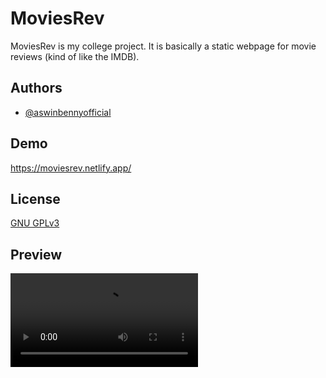 
# MoviesRev

MoviesRev is my college project. It is basically a static webpage for movie reviews (kind of like the IMDB).


## Authors

- [@aswinbennyofficial](https://www.github.com/aswinbennyofficial)




## Demo

https://moviesrev.netlify.app/




## License

[GNU GPLv3](https://choosealicense.com/licenses/gpl-3.0/)


## Preview

![App Screenshot](https://i.imgur.com/A2dAO6f.mp4)

<blockquote class="imgur-embed-pub" lang="en" data-id="a/A2dAO6f" data-context="false" ><a href="//imgur.com/a/A2dAO6f"></a></blockquote><script async src="//s.imgur.com/min/embed.js" charset="utf-8"></script>
